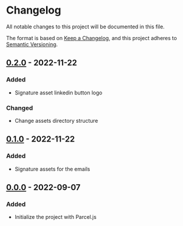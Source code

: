 # Changelog
All notable changes to this project will be documented in this file.

The format is based on [Keep a Changelog](https://keepachangelog.com/en/1.0.0/),
and this project adheres to [Semantic Versioning](https://semver.org/spec/v2.0.0.html).

## [0.2.0] - 2022-11-22
### Added
- Signature asset linkedin button logo

### Changed
- Change assets directory structure

## [0.1.0] - 2022-11-22
### Added
- Signature assets for the emails

## [0.0.0] - 2022-09-07
### Added
- Initialize the project with Parcel.js

[0.2.0]: https://github.com/digikraftagency/website/releases/compare/v0.1.0...v0.2.0
[0.1.0]: https://github.com/digikraftagency/website/releases/compare/v0.0.0...v0.1.0
[0.0.0]: https://github.com/digikraftagency/website/releases/tag/v0.0.0
